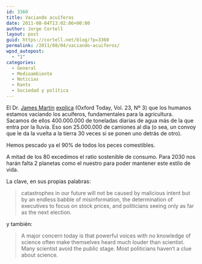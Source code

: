 ```yaml
---
id: 3360
title: Vaciando acuíferos
date: 2011-08-04T13:02:06+00:00
author: Jorge Cortell
layout: post
guid: https://cortell.net/blog/?p=3360
permalink: /2011/08/04/vaciando-acuiferos/
wpsd_autopost:
  - "1"
categories:
  - General
  - Medioambiente
  - Noticias
  - Rants
  - Sociedad y polí­tica
---
```

El Dr. <a title="Oxford Martin School" href="https://www.oxfordmartin.ox.ac.uk/" target="_blank">James Martin</a> <a title="OxfordToday" href="https://www.oxfordtoday.ox.ac.uk/page.aspx?pid=1131" target="_blank">explica</a> (Oxford Today, Vol. 23, Nº 3) que los humanos estamos vaciando los acuíferos, fundamentales para la agricultura. Sacamos de ellos 400.000.000 de toneladas diarias de agua más de la que entra por la lluvia. Eso son 25.000.000 de camiones al día (o sea, un convoy que le da la vuelta a la tierra 30 veces si se ponen uno detrás de otro).

Hemos pescado ya el 90% de todos los peces comestibles.

A mitad de los 80 excedimos el ratio sostenible de consumo. Para 2030 nos harán falta 2 planetas como el nuestro para poder mantener este estilo de vida.

La clave, en sus propias palabras:

> catastrophes in our future will not be caused by malicious intent but by an endless babble of misinformation, the determination of executives to focus on stock prices, and politicians seeing only as far as the next election.

y también:

> A major concern today is that powerful voices with no knowledge of science often make themselves heard much louder than scientist. Many scientist avoid the public stage. Most politicians haven‘t a clue about science.